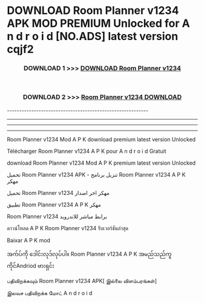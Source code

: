 # DOWNLOAD Room Planner v1234 APK MOD PREMIUM Unlocked for A n d r o i d [NO.ADS] latest version cqjf2 



<div align="center">

<h3>DOWNLOAD 1 >>> <a href="https://getmod2.web.app/?judul=Room Planner v1234">DOWNLOAD Room Planner v1234</a></h3><br>

<h3>DOWNLOAD 2 >>> <a href="https://getmod2.web.app/?judul=Room Planner v1234">Room Planner v1234 DOWNLOAD </a></h3>

</div>
----------------------------------------------------------

----------------------------------------------------------

----------------------------------------------------------

----------------------------------------------------------

Room Planner v1234 Mod A P K download premium latest version Unlocked

Télécharger Room Planner v1234 A P K pour A n d r o i d Gratuit

download Room Planner v1234 Mod A P K premium latest version Unlocked

تحميل Room Planner v1234 APK - تنزيل برنامج Room Planner v1234 A P K مهكر

تحميل Room Planner v1234 مهكر اخر اصدار

تطبيق Room Planner v1234 A P K مهكر

Room Planner v1234 برابط مباشر للاندرويد

ดาวน์โหลด A P K Room Planner v1234 รับเวอร์ชันล่าสุด

Baixar A P K mod

အက်ပ်ကို ဒေါင်းလုဒ်လုပ်ပါ။ Room Planner v1234 A P K အမည်သည်ကူကိုင်Andriod ဗားရှင်း

பதிவிறக்கவும் Room Planner v1234 APK[ இல்லை விளம்பரங்கள்] 
 
இலவச பதிவிறக்க மோட் A n d r o i d



